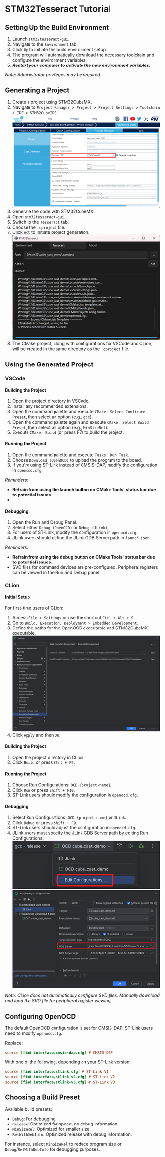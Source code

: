 # STM32Tesseract Tutorial
## Setting Up the Build Environment
1. Launch `stm32tesseract-gui`.
2. Navigate to the `Environment` tab.
3. Click `Up` to initiate the build environment setup.
4. The program will automatically download the necessary toolchain and configure the environment variables.
5. ***Restart your computer to activate the new environment variables.***

_Note: Administrator privileges may be required._

## Generating a Project
1. Create a project using STM32CubeMX.
2. Navigate to `Project Manager > Project > Project Settings > Toolchain / IDE > STM32CubeIDE`.  
   ![Illustration: Selecting STM32CubeIDE Toolchain](SelectSTM32CubeIDEToolchain.png)
3. Generate the code with STM32CubeMX.
4. Open `stm32tesseract-gui`.
5. Switch to the `Tesseract` tab.
6. Choose the `.cproject` file.
7. Click `Act` to initiate project generation.  
   ![Illustration: Acting on .cproject file](STM32Tesseract-Act.png)
8. The CMake project, along with configurations for VSCode and CLion, will be created in the same directory as the `.cproject` file.

## Using the Generated Project
### VSCode
#### Building the Project
1. Open the project directory in VSCode.
2. Install any recommended extensions.
3. Open the command palette and execute `CMake: Select Configure Preset`, then select an option (e.g., `gcc`).
4. Open the command palette again and execute `CMake: Select Build Preset`, then select an option (e.g., `MinSizeRel`).
5. Execute `CMake: Build` (or press F7) to build the project.

#### Running the Project
1. Open the command palette and execute `Tasks: Run Task`.
2. Choose `Download (OpenOCD)` to upload the program to the board.
3. If you're using ST-Link instead of CMSIS-DAP, modify the configuration in `openocd.cfg`.

_Reminders:_
- **Refrain from using the launch button on CMake Tools' status bar due to potential issues.**
- 
#### Debugging
1. Open the Run and Debug Panel.
2. Select either `Debug (OpenOCD)` or `Debug (JLink)`.
3. For users of ST-Link, modify the configuration in `openocd.cfg`.
4. JLink users should define the JLink GDB Server path in `launch.json`.

_Reminders:_
- **Refrain from using the debug button on CMake Tools' status bar due to potential issues.**
- SVD files for command devices are pre-configured. Peripheral registers can be viewed in the Run and Debug panel.

### CLion
#### Initial Setup
For first-time users of CLion:

1. Access `File > Settings` or use the shortcut `Ctrl + Alt + S`.
2. Go to `Build, Execution, Deployment > Embedded Development`.
3. Define the paths for the OpenOCD executable and STM32CubeMX executable.  
   ![Illustration: Setting up OpenOCD and STM32CubeMX](ClionEmbeddedDevelopmentSettings.png)
4. Click `Apply` and then `OK`.

#### Building the Project
1. Open the project directory in CLion.
2. Click `Build` or press `Ctrl + F9`.

#### Running the Project
1. Choose Run Configurations: `OCD {project-name}`.
2. Click `Run` or press `Shift + F10`.
3. ST-Link users should modify the configuration in `openocd.cfg`.

#### Debugging
1. Select Run Configurations: `OCD {project-name}` or `JLink`.
2. Click `Debug` or press `Shift + F9`.
3. ST-Link users should adjust the configuration in `openocd.cfg`.
4. JLink users must specify the JLink GDB Server path by editing Run Configurations.  
   ![Illustration: Editing Run Configurations](CLionEditRunConfigurations.png)  
   ![Illustration: Setting JLink Path](CLionEditJLinkPath.png)

_Note: CLion does not automatically configure SVD files. Manually download and load the SVD file for peripheral register viewing._

## Configuring OpenOCD
The default OpenOCD configuration is set for CMSIS-DAP. ST-Link users need to modify `openocd.cfg`.

Replace:
```cfg
source [find interface/cmsis-dap.cfg] # CMSIS-DAP
```
With one of the following, depending on your ST-Link version:
```cfg
source [find interface/stlink.cfg] # ST-Link V1
source [find interface/stlink-v2.cfg] # ST-Link V2
source [find interface/stlink-v3.cfg] # ST-Link V3
```

## Choosing a Build Preset
Available build presets:

- `Debug`: For debugging.
- `Release`: Optimized for speed, no debug information.
- `MinSizeRel`: Optimized for smaller size.
- `RelWithDebInfo`: Optimized release with debug information.

For instance, select `MinSizeRel` to reduce program size or `Debug`/`RelWithDebInfo` for debugging purposes.
